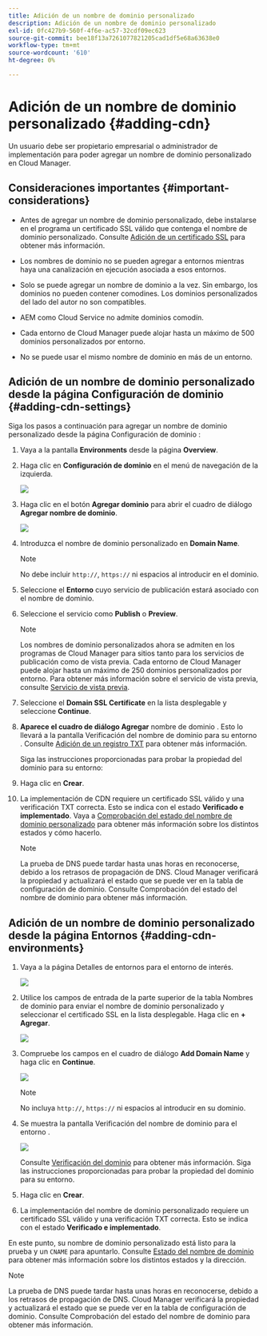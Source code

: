 ```yaml
---
title: Adición de un nombre de dominio personalizado
description: Adición de un nombre de dominio personalizado
exl-id: 0fc427b9-560f-4f6e-ac57-32cdf09ec623
source-git-commit: bee18f13a7261077821205cad1df5e68a63638e0
workflow-type: tm+mt
source-wordcount: '610'
ht-degree: 0%

---
```


# Adición de un nombre de dominio personalizado {#adding-cdn}

Un usuario debe ser propietario empresarial o administrador de implementación para poder agregar un nombre de dominio personalizado en Cloud Manager.

## Consideraciones importantes {#important-considerations}

* Antes de agregar un nombre de dominio personalizado, debe instalarse en el programa un certificado SSL válido que contenga el nombre de dominio personalizado. Consulte [Adición de un certificado SSL](/help/implementing/cloud-manager/managing-ssl-certifications/add-ssl-certificate.md) para obtener más información.

* Los nombres de dominio no se pueden agregar a entornos mientras haya una canalización en ejecución asociada a esos entornos.

* Solo se puede agregar un nombre de dominio a la vez. Sin embargo, los dominios no pueden contener comodines. Los dominios personalizados del lado del autor no son compatibles.

* AEM como Cloud Service no admite dominios comodín.

* Cada entorno de Cloud Manager puede alojar hasta un máximo de 500 dominios personalizados por entorno.

* No se puede usar el mismo nombre de dominio en más de un entorno.

## Adición de un nombre de dominio personalizado desde la página Configuración de dominio {#adding-cdn-settings}

Siga los pasos a continuación para agregar un nombre de dominio personalizado desde la página Configuración de dominio :

1. Vaya a la pantalla **Environments** desde la página **Overview**.

1. Haga clic en **Configuración de dominio** en el menú de navegación de la izquierda.

   ![](/help/implementing/cloud-manager/assets/cdn/cdn-create.png)

1. Haga clic en el botón **Agregar dominio** para abrir el cuadro de diálogo **Agregar nombre de dominio**.

   ![](/help/implementing/cloud-manager/assets/cdn/add-cdn1.png)

1. Introduzca el nombre de dominio personalizado en **Domain Name**.

   >[!NOTE]
   >No debe incluir `http://`, `https://` ni espacios al introducir en el dominio.

1. Seleccione el **Entorno** cuyo servicio de publicación estará asociado con el nombre de dominio.

1. Seleccione el servicio como **Publish** o **Preview**.

   >[!NOTE]
   >Los nombres de dominio personalizados ahora se admiten en los programas de Cloud Manager para sitios tanto para los servicios de publicación como de vista previa. Cada entorno de Cloud Manager puede alojar hasta un máximo de 250 dominios personalizados por entorno. Para obtener más información sobre el servicio de vista previa, consulte [Servicio de vista previa](/help/implementing/cloud-manager/manage-environments.md#preview-service).

1. Seleccione el **Domain SSL Certificate** en la lista desplegable y seleccione **Continue**.

1. **Aparece el cuadro de diálogo Agregar** nombre de dominio . Esto lo llevará a la pantalla Verificación del nombre de dominio para su entorno . Consulte [Adición de un registro TXT](/help/implementing/cloud-manager/custom-domain-names/add-text-record.md) para obtener más información.

   Siga las instrucciones proporcionadas para probar la propiedad del dominio para su entorno:

1. Haga clic en **Crear**.
1. La implementación de CDN requiere un certificado SSL válido y una verificación TXT correcta. Esto se indica con el estado **Verificado e implementado**.
Vaya a [Comprobación del estado del nombre de dominio personalizado](/help/implementing/cloud-manager/custom-domain-names/check-domain-name-status.md) para obtener más información sobre los distintos estados y cómo hacerlo.

   >[!NOTE]
   >La prueba de DNS puede tardar hasta unas horas en reconocerse, debido a los retrasos de propagación de DNS. Cloud Manager verificará la propiedad y actualizará el estado que se puede ver en la tabla de configuración de dominio. Consulte Comprobación del estado del nombre de dominio para obtener más información.

## Adición de un nombre de dominio personalizado desde la página Entornos {#adding-cdn-environments}

1. Vaya a la página Detalles de entornos para el entorno de interés.

   ![](/help/implementing/cloud-manager/assets/cdn/cdn-create4.png)

1. Utilice los campos de entrada de la parte superior de la tabla Nombres de dominio para enviar el nombre de dominio personalizado y seleccionar el certificado SSL en la lista desplegable. Haga clic en **+ Agregar**.

   ![](/help/implementing/cloud-manager/assets/cdn/cdn-create3.png)

1. Compruebe los campos en el cuadro de diálogo **Add Domain Name** y haga clic en **Continue**.

   ![](/help/implementing/cloud-manager/assets/cdn/cdn-create5.png)

   >[!NOTE]
   >No incluya `http://`, `https://` ni espacios al introducir en su dominio.

1. Se muestra la pantalla Verificación del nombre de dominio para el entorno .

   ![](/help/implementing/cloud-manager/assets/cdn/cdn-create6.png)

   Consulte [Verificación del dominio](/help/implementing/cloud-manager/custom-domain-names/add-text-record.md) para obtener más información. Siga las instrucciones proporcionadas para probar la propiedad del dominio para su entorno.

1. Haga clic en **Crear**.

1. La implementación del nombre de dominio personalizado requiere un certificado SSL válido y una verificación TXT correcta. Esto se indica con el estado **Verificado e implementado**.

En este punto, su nombre de dominio personalizado está listo para la prueba y un `CNAME` para apuntarlo. Consulte [Estado del nombre de dominio](/help/implementing/cloud-manager/custom-domain-names/check-domain-name-status.md) para obtener más información sobre los distintos estados y la dirección.

>[!NOTE]
>La prueba de DNS puede tardar hasta unas horas en reconocerse, debido a los retrasos de propagación de DNS. Cloud Manager verificará la propiedad y actualizará el estado que se puede ver en la tabla de configuración de dominio. Consulte Comprobación del estado del nombre de dominio para obtener más información.
